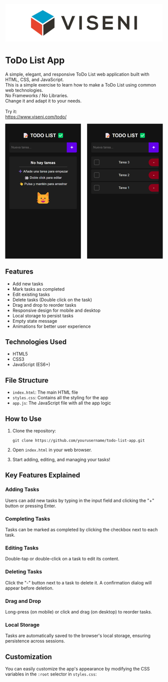 ![Viseni Logo](public/images/logo_viseni.jpg)

# ToDo List App

A simple, elegant, and responsive ToDo List web application built with HTML, CSS, and JavaScript.
<br>
This is a simple exercise to learn how to make a ToDo List using common web technologies.
<br>
No Frameworks / No Libraries.
<br>
Change it and adapt it to your needs.
<br>
<br>
Try it:
<br>
https://www.viseni.com/todo/

<div style="display: flex; justify-content: space-between; width: 100%;">
  <img src="public/images/capture_2.png" alt="ToDo List App" style="width: 48%; touch-action: none;">
  <img src="public/images/capture_1.png" alt="ToDo List App" style="width: 48%; touch-action: none;">
</div>

## Features

- Add new tasks
- Mark tasks as completed
- Edit existing tasks
- Delete tasks (Double click on the task)
- Drag and drop to reorder tasks
- Responsive design for mobile and desktop
- Local storage to persist tasks
- Empty state message
- Animations for better user experience

## Technologies Used

- HTML5
- CSS3
- JavaScript (ES6+)

## File Structure

- `index.html`: The main HTML file
- `styles.css`: Contains all the styling for the app
- `app.js`: The JavaScript file with all the app logic

## How to Use

1. Clone the repository:
   ```
   git clone https://github.com/yourusername/todo-list-app.git
   ```

2. Open `index.html` in your web browser.

3. Start adding, editing, and managing your tasks!

## Key Features Explained

### Adding Tasks
Users can add new tasks by typing in the input field and clicking the "+" button or pressing Enter.

### Completing Tasks
Tasks can be marked as completed by clicking the checkbox next to each task.

### Editing Tasks
Double-tap or double-click on a task to edit its content.

### Deleting Tasks
Click the "-" button next to a task to delete it. A confirmation dialog will appear before deletion.

### Drag and Drop
Long-press (on mobile) or click and drag (on desktop) to reorder tasks.

### Local Storage
Tasks are automatically saved to the browser's local storage, ensuring persistence across sessions.

## Customization

You can easily customize the app's appearance by modifying the CSS variables in the `:root` selector in `styles.css`:

